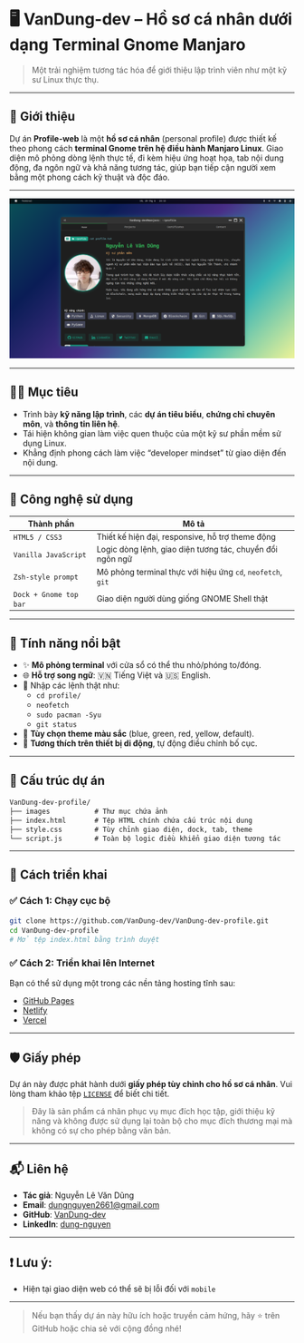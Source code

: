 # 🖥️ VanDung-dev – Hồ sơ cá nhân dưới dạng Terminal Gnome Manjaro

> Một trải nghiệm tương tác hóa để giới thiệu lập trình viên như một kỹ sư Linux thực thụ.

---

## 🚀 Giới thiệu

Dự án **Profile-web** là một **hồ sơ cá nhân** (personal profile) được thiết kế theo phong cách **terminal Gnome trên hệ điều hành Manjaro Linux**. Giao diện mô phỏng dòng lệnh thực tế, đi kèm hiệu ứng hoạt họa, tab nội dung động, đa ngôn ngữ và khả năng tương tác, giúp bạn tiếp cận người xem bằng một phong cách kỹ thuật và độc đáo.

---
![Demo](images/demo.png)

---

## 🧑‍💻 Mục tiêu

- Trình bày **kỹ năng lập trình**, các **dự án tiêu biểu**, **chứng chỉ chuyên môn**, và **thông tin liên hệ**.
- Tái hiện không gian làm việc quen thuộc của một kỹ sư phần mềm sử dụng Linux.
- Khẳng định phong cách làm việc “developer mindset” từ giao diện đến nội dung.

---

## 🧱 Công nghệ sử dụng

| Thành phần | Mô tả |
|-----------|-------|
| `HTML5 / CSS3` | Thiết kế hiện đại, responsive, hỗ trợ theme động |
| `Vanilla JavaScript` | Logic dòng lệnh, giao diện tương tác, chuyển đổi ngôn ngữ |
| `Zsh-style prompt` | Mô phỏng terminal thực với hiệu ứng `cd`, `neofetch`, `git` |
| `Dock + Gnome top bar` | Giao diện người dùng giống GNOME Shell thật |

---

## 🎯 Tính năng nổi bật

- ✨ **Mô phỏng terminal** với cửa sổ có thể thu nhỏ/phóng to/đóng.
- 🌐 **Hỗ trợ song ngữ**: 🇻🇳 Tiếng Việt và 🇺🇸 English.
- 💬 Nhập các lệnh thật như:
  - `cd profile/`
  - `neofetch`
  - `sudo pacman -Syu`
  - `git status`
- 🎨 **Tùy chọn theme màu sắc** (blue, green, red, yellow, default).
- 📱 **Tương thích trên thiết bị di động**, tự động điều chỉnh bố cục.

---

## 📂 Cấu trúc dự án

```
VanDung-dev-profile/
├── images           # Thư mục chứa ảnh
├── index.html       # Tệp HTML chính chứa cấu trúc nội dung
├── style.css        # Tùy chỉnh giao diện, dock, tab, theme
└── script.js        # Toàn bộ logic điều khiển giao diện tương tác
```

---

## 🔧 Cách triển khai

### ✅ Cách 1: Chạy cục bộ

```bash
git clone https://github.com/VanDung-dev/VanDung-dev-profile.git
cd VanDung-dev-profile
# Mở tệp index.html bằng trình duyệt
```

### ✅ Cách 2: Triển khai lên Internet

Bạn có thể sử dụng một trong các nền tảng hosting tĩnh sau:

- [GitHub Pages](https://pages.github.com/)
- [Netlify](https://netlify.com/)
- [Vercel](https://vercel.com/)

---

## 🛡️ Giấy phép

Dự án này được phát hành dưới **giấy phép tùy chỉnh cho hồ sơ cá nhân**. Vui lòng tham khảo tệp [`LICENSE`](./LICENSE) để biết chi tiết.

> Đây là sản phẩm cá nhân phục vụ mục đích học tập, giới thiệu kỹ năng và không được sử dụng lại toàn bộ cho mục đích thương mại mà không có sự cho phép bằng văn bản.

---

## 📬 Liên hệ

- **Tác giả**: Nguyễn Lê Văn Dũng
- **Email**: [dungnguyen2661@gmail.com](mailto:dungnguyen2661@gmail.com)
- **GitHub**: [VanDung-dev](https://github.com/VanDung-dev)
- **LinkedIn**: [dung-nguyen](https://www.linkedin.com/in/dung-nguyen-211bab348/)

---
## ❗️ Lưu ý:
- Hiện tại giao diện web có thể sẽ bị lỗi đối với `mobile`
---

> Nếu bạn thấy dự án này hữu ích hoặc truyền cảm hứng, hãy ⭐ trên GitHub hoặc chia sẻ với cộng đồng nhé!
